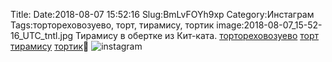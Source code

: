 Title:
Date:2018-08-07 15:52:16
Slug:BmLvFOYh9xp
Category:Инстаграм
Tags:тортореховозуево, торт, тирамису, тортик
image:2018-08-07_15-52-16_UTC_tntl.jpg
Тирамису в обертке из Кит-ката.
[тортореховозуево]({tag}тортореховозуево) [торт]({tag}торт) [тирамису]({tag}тирамису) [тортик]({tag}тортик)🎂
![instagram]({attach}images/2018-08-07_15-52-16_UTC.jpg)
